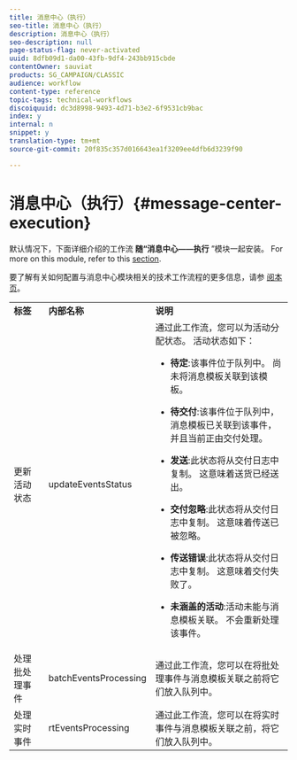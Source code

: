 ```yaml
---
title: 消息中心（执行）
seo-title: 消息中心（执行）
description: 消息中心（执行）
seo-description: null
page-status-flag: never-activated
uuid: 8dfb09d1-da00-43fb-9df4-243bb915cbde
contentOwner: sauviat
products: SG_CAMPAIGN/CLASSIC
audience: workflow
content-type: reference
topic-tags: technical-workflows
discoiquuid: dc3d8998-9493-4d71-b3e2-6f9531cb9bac
index: y
internal: n
snippet: y
translation-type: tm+mt
source-git-commit: 20f835c357d016643ea1f3209ee4dfb6d3239f90

---
```



# 消息中心（执行）{#message-center-execution}

默认情况下，下面详细介绍的工作流 **随“消息中心——执行** ”模块一起安装。 For more on this module, refer to this [section](../../message-center/using/about-transactional-messaging.md).

要了解有关如何配置与消息中心模块相关的技术工作流程的更多信息，请参 [阅本页](../../message-center/using/technical-workflows.md)。

<table> 
 <tbody> 
  <tr> 
   <td> <strong>标签</strong><br /> </td> 
   <td> <strong>内部名称</strong><br /> </td> 
   <td> <strong>说明</strong><br /> </td> 
  </tr> 
  <tr> 
   <td> <span class="uicontrol">更新活动状态</span><br /> </td> 
   <td> <span class="uicontrol">updateEventsStatus</span><br /> </td> 
   <td> 通过此工作流，您可以为活动分配状态。 活动状态如下：<br /> 
    <ul> 
     <li> <p><strong>待定</strong>:该事件位于队列中。 尚未将消息模板关联到该模板。</p> </li> 
     <li> <p><strong>待交付</strong>:该事件位于队列中，消息模板已关联到该事件，并且当前正由交付处理。</p> </li> 
     <li> <p><strong>发送</strong>:此状态将从交付日志中复制。 这意味着送货已经送出。</p> </li> 
     <li> <p><strong>交付忽略</strong>:此状态将从交付日志中复制。 这意味着传送已被忽略。</p> </li> 
     <li> <p><strong>传送错误</strong>:此状态将从交付日志中复制。 这意味着交付失败了。</p> </li> 
     <li> <p><strong>未涵盖的活动</strong>:活动未能与消息模板关联。 不会重新处理该事件。</p> </li> 
    </ul> </td> 
  </tr> 
  <tr> 
   <td> <span class="uicontrol">处理批处理事件</span><br /> </td> 
   <td> <span class="uicontrol">batchEventsProcessing</span><br /> </td> 
   <td> 通过此工作流，您可以在将批处理事件与消息模板关联之前将它们放入队列中。 <br /> </td> 
  </tr> 
  <tr> 
   <td> <span class="uicontrol">处理实时事件</span><br /> </td> 
   <td> <span class="uicontrol">rtEventsProcessing</span><br /> </td> 
   <td> 通过此工作流，您可以在将实时事件与消息模板关联之前，将它们放入队列中。 <br /> </td> 
  </tr> 
 </tbody> 
</table>

